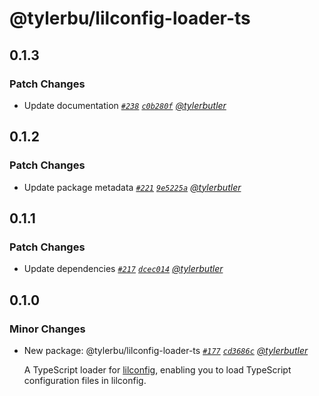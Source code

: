 # @tylerbu/lilconfig-loader-ts

## 0.1.3

### Patch Changes

- Update documentation _[`#238`](https://github.com/tylerbutler/tools-monorepo/pull/238) [`c0b280f`](https://github.com/tylerbutler/tools-monorepo/commit/c0b280fea16d7e242b7ca587b1d7bf40a7f2fb60) [@tylerbutler](https://github.com/tylerbutler)_

## 0.1.2

### Patch Changes

- Update package metadata _[`#221`](https://github.com/tylerbutler/tools-monorepo/pull/221) [`9e5225a`](https://github.com/tylerbutler/tools-monorepo/commit/9e5225abfb67af1575af13dff60830d8da28eafd) [@tylerbutler](https://github.com/tylerbutler)_

## 0.1.1

### Patch Changes

- Update dependencies _[`#217`](https://github.com/tylerbutler/tools-monorepo/pull/217) [`dcec014`](https://github.com/tylerbutler/tools-monorepo/commit/dcec014dfb70e5804a7535b5b8b9a3406f3e623d) [@tylerbutler](https://github.com/tylerbutler)_

## 0.1.0

### Minor Changes

- New package: @tylerbu/lilconfig-loader-ts _[`#177`](https://github.com/tylerbutler/tools-monorepo/pull/177) [`cd3686c`](https://github.com/tylerbutler/tools-monorepo/commit/cd3686c02458d7a9f8f01e8d7e1a615c98f75e1d) [@tylerbutler](https://github.com/tylerbutler)_

  A TypeScript loader for [lilconfig](https://www.npmjs.com/package/lilconfig), enabling you to load TypeScript
  configuration files in lilconfig.
